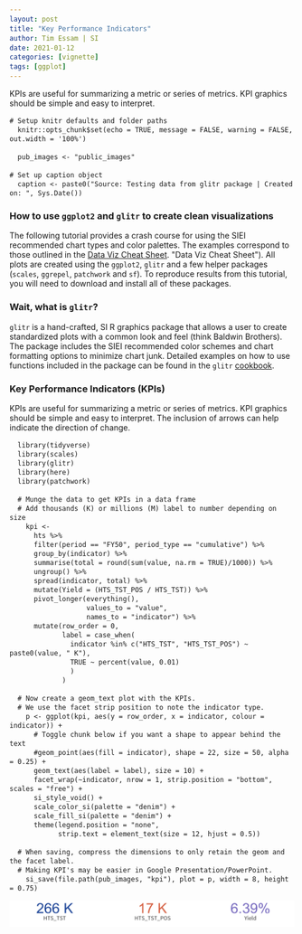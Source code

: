 ```yaml
---
layout: post
title: "Key Performance Indicators"
author: Tim Essam | SI
date: 2021-01-12
categories: [vignette]
tags: [ggplot]
---
```


KPIs are useful for summarizing a metric or series of metrics. KPI graphics should be simple and easy to interpret. 

```{r}
# Setup knitr defaults and folder paths
  knitr::opts_chunk$set(echo = TRUE, message = FALSE, warning = FALSE, out.width = '100%')
  
  pub_images <- "public_images"

# Set up caption object
  caption <- paste0("Source: Testing data from glitr package | Created on: ", Sys.Date())
```

### How to use `ggplot2` and `glitr` to create clean visualizations

The following tutorial provides a crash course for using the SIEI recommended chart types and color palettes. The examples correspond to those outlined in the [Data Viz Cheat Sheet](https://user-images.githubusercontent.com/5873344/100870163-2661fb80-346c-11eb-8114-bf677f8cc6fb.png). "Data Viz Cheat Sheet"). All plots are created using the `ggplot2`, `glitr` and a few helper packages (`scales`, `ggrepel`, `patchwork` and `sf`). To reproduce results from this tutorial, you will need to download and install all of these packages.

### Wait, what is `glitr`?

`glitr` is a hand-crafted, SI R graphics package that allows a user to create standardized plots with a common look and feel (think Baldwin Brothers). The package includes the SIEI recommended color schemes and chart formatting options to minimize chart junk. Detailed examples on how to use functions included in the package can be found in the `glitr` [cookbook](https://github.com/USAID-OHA-SI/glitr/blob/master).

### Key Performance Indicators (KPIs)

KPIs are useful for summarizing a metric or series of metrics. KPI graphics should be simple and easy to interpret. The inclusion of arrows can help indicate the direction of change.

```{r}
  library(tidyverse)
  library(scales)
  library(glitr)
  library(here)
  library(patchwork)

  # Munge the data to get KPIs in a data frame
  # Add thousands (K) or millions (M) label to number depending on size
    kpi <- 
      hts %>% 
      filter(period == "FY50", period_type == "cumulative") %>% 
      group_by(indicator) %>% 
      summarise(total = round(sum(value, na.rm = TRUE)/1000)) %>% 
      ungroup() %>% 
      spread(indicator, total) %>% 
      mutate(Yield = (HTS_TST_POS / HTS_TST)) %>% 
      pivot_longer(everything(), 
                   values_to = "value", 
                   names_to = "indicator") %>% 
      mutate(row_order = 0,
             label = case_when(
               indicator %in% c("HTS_TST", "HTS_TST_POS") ~ paste0(value, " K"),
               TRUE ~ percent(value, 0.01)
               )
             )
    
  # Now create a geom_text plot with the KPIs. 
  # We use the facet strip position to note the indicator type.
    p <- ggplot(kpi, aes(y = row_order, x = indicator, colour = indicator)) +
      # Toggle chunk below if you want a shape to appear behind the text
      #geom_point(aes(fill = indicator), shape = 22, size = 50, alpha = 0.25) + 
      geom_text(aes(label = label), size = 10) +
      facet_wrap(~indicator, nrow = 1, strip.position = "bottom", scales = "free") +
      si_style_void() +
      scale_color_si(palette = "denim") +
      scale_fill_si(palette = "denim") +
      theme(legend.position = "none",
            strip.text = element_text(size = 12, hjust = 0.5)) 
    
  # When saving, compress the dimensions to only retain the geom and the facet label.
  # Making KPI's may be easier in Google Presentation/PowerPoint.
    si_save(file.path(pub_images, "kpi"), plot = p, width = 8, height = 0.75)
```

![Key Performance Metric Graphic](https://github.com/USAID-OHA-SI/pretty_in_grey40K/raw/main/examples/images/kpi.png "KPI")
